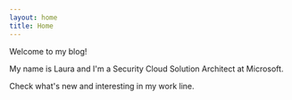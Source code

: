 ```yaml
---
layout: home
title: Home
---
```


Welcome to my blog! 

My name is Laura and I'm a Security Cloud Solution Architect at Microsoft.  

Check what's new and interesting in my work line. 
